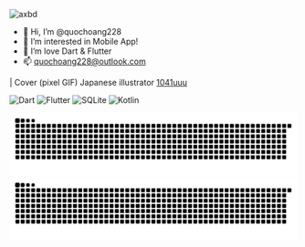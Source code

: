 ![axbd](https://user-images.githubusercontent.com/45001484/231051488-9e84e0b6-f6b5-49e4-a8ed-be1234c16ccc.gif)
- 👋 Hi, I’m @quochoang228
- 🎉 I’m interested in Mobile App!
- 💙 I’m love Dart & Flutter 
- 📫 quochoang228@outlook.com

| Cover (pixel GIF) Japanese illustrator [1041uuu](https://twitter.com/1041uuu)

<!---
quochoang228/quochoang228 is a ✨ special ✨ repository because its `README.md` (this file) appears on your GitHub profile.
You can click the Preview link to take a look at your changes.
--->

![Dart](https://img.shields.io/badge/dart-%230175C2.svg?style=for-the-badge&logo=dart&logoColor=white)
![Flutter](https://img.shields.io/badge/Flutter-%2302569B.svg?style=for-the-badge&logo=Flutter&logoColor=white)
![SQLite](https://img.shields.io/badge/sqlite-%2307405e.svg?style=for-the-badge&logo=sqlite&logoColor=white)
![Kotlin](https://img.shields.io/badge/kotlin-%237F52FF.svg?style=for-the-badge&logo=kotlin&logoColor=white)

![github contribution grid snake animation](https://raw.githubusercontent.com/masxxiii/masxxiii/output/github-contribution-grid-snake-dark.svg#gh-dark-mode-only)
![github contribution grid snake animation](https://raw.githubusercontent.com/masxxiii/masxxiii/output/github-contribution-grid-snake.svg#gh-light-mode-only)
